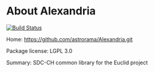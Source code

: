 # About Alexandria 

[![Build Status](https://travis-ci.org/astrorama/conda-alexandria.svg?branch=master)](https://travis-ci.org/astrorama/conda-alexandria)

Home: https://github.com/astrorama/Alexandria.git

Package license: LGPL 3.0

Summary: SDC-CH common library for the Euclid project

